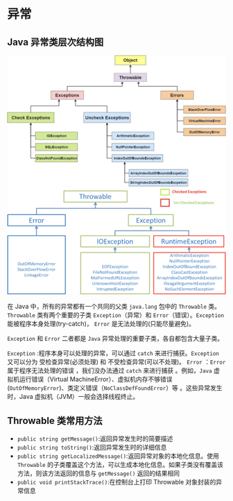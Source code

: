 #  异常

## Java 异常类层次结构图

![简单的网络和由网络构成的互连网](/java/Java异常类层次结构图.png)
![简单的网络和由网络构成的互连网](/java/Java异常类层次结构图2.png)

在 Java 中，所有的异常都有一个共同的父类 `java.lang` 包中的 `Throwable` 类。`Throwable` 类有两个重要的子类 `Exception`（异常）和 `Error`（错误）。`Exception` 能被程序本身处理(try-catch)， `Error` 是无法处理的(只能尽量避免)。

`Exception` 和 `Error` 二者都是 `Java` 异常处理的重要子类，各自都包含大量子类。

`Exception` :程序本身可以处理的异常，可以通过 `catch` 来进行捕获。`Exception` 又可以分为 受检查异常(必须处理) 和 不受检查异常(可以不处理)。
`Error` ：`Error` 属于程序无法处理的错误 ，我们没办法通过 `catch` 来进行捕获 。例如，`Java` 虚拟机运行错误（Virtual MachineError）、虚拟机内存不够错误(`OutOfMemoryError`)、类定义错误（`NoClassDefFoundError`）等 。这些异常发生时，Java 虚拟机（JVM）一般会选择线程终止。

## Throwable 类常用方法
+ `public string getMessage()`:返回异常发生时的简要描述
+ `public string toString()`:返回异常发生时的详细信息
+ `public string getLocalizedMessage()`:返回异常对象的本地化信息。使用 `Throwable` 的子类覆盖这个方法，可以生成本地化信息。如果子类没有覆盖该方法，则该方法返回的信息与 `getMessage()` 返回的结果相同
+ `public void printStackTrace()`:在控制台上打印 Throwable 对象封装的异常信息
